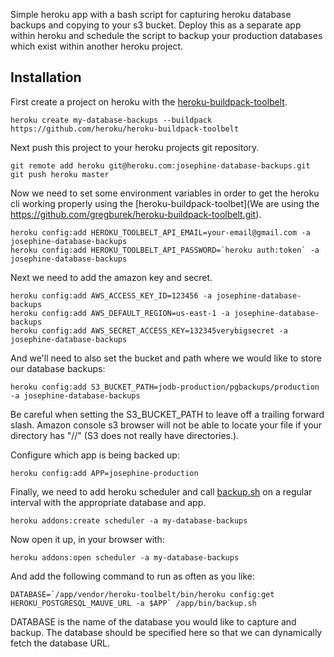 Simple heroku app with a bash script for capturing heroku database backups and copying to your s3 bucket.  Deploy this as a separate app within heroku and schedule the script to backup your production databases which exist within another heroku project.


## Installation


First create a project on heroku with the [heroku-buildpack-toolbelt](https://github.com/gregburek/heroku-buildpack-toolbelt.git).

```
heroku create my-database-backups --buildpack https://github.com/heroku/heroku-buildpack-toolbelt
```

Next push this project to your heroku projects git repository.

```
git remote add heroku git@heroku.com:josephine-database-backups.git
git push heroku master
```

Now we need to set some environment variables in order to get the heroku cli working properly using the [heroku-buildpack-toolbet](We are using the https://github.com/gregburek/heroku-buildpack-toolbelt.git).

```
heroku config:add HEROKU_TOOLBELT_API_EMAIL=your-email@gmail.com -a josephine-database-backups
heroku config:add HEROKU_TOOLBELT_API_PASSWORD=`heroku auth:token` -a josephine-database-backups
```

Next we need to add the amazon key and secret.

```
heroku config:add AWS_ACCESS_KEY_ID=123456 -a josephine-database-backups
heroku config:add AWS_DEFAULT_REGION=us-east-1 -a josephine-database-backups
heroku config:add AWS_SECRET_ACCESS_KEY=132345verybigsecret -a josephine-database-backups
```

And we'll need to also set the bucket and path where we would like to store our database backups:

```
heroku config:add S3_BUCKET_PATH=jodb-production/pgbackups/production -a josephine-database-backups
```  
Be careful when setting the S3_BUCKET_PATH to leave off a trailing forward slash.  Amazon console s3 browser will not be able to locate your file if your directory has "//" (S3 does not really have directories.).

Configure which app is being backed up:

```
heroku config:add APP=josephine-production
```

Finally, we need to add heroku scheduler and call [backup.sh](https://github.com/kbaum/heroku-database-backups/blob/master/bin/backup.sh) on a regular interval with the appropriate database and app.

```
heroku addons:create scheduler -a my-database-backups
```

Now open it up, in your browser with:

```
heroku addons:open scheduler -a my-database-backups
```

And add the following command to run as often as you like:

```
DATABASE=`/app/vendor/heroku-toolbelt/bin/heroku config:get HEROKU_POSTGRESQL_MAUVE_URL -a $APP` /app/bin/backup.sh
```

DATABASE is the name of the database you would like to capture and backup. The database should be specified here so that we can dynamically fetch the database URL.
